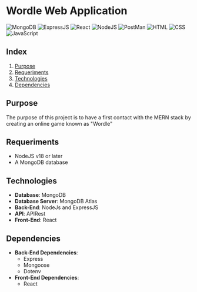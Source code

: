 # Wordle Web Application
![MongoDB](https://img.shields.io/badge/MongoDB-4EA94B?style=for-the-badge&logo=mongodb&logoColor=white)
![ExpressJS](https://img.shields.io/badge/Express%20js-000000?style=for-the-badge&logo=express&logoColor=white)
![React](https://img.shields.io/badge/React-20232A?style=for-the-badge&logo=react&logoColor=61DAFB)
![NodeJS](https://img.shields.io/badge/Node%20js-339933?style=for-the-badge&logo=nodedotjs&logoColor=white)
![PostMan](https://img.shields.io/badge/Postman-FF6C37?style=for-the-badge&logo=Postman&logoColor=white)
![HTML](https://img.shields.io/badge/HTML5-E34F26?style=for-the-badge&logo=html5&logoColor=white)
![CSS](https://img.shields.io/badge/CSS3-1572B6?style=for-the-badge&logo=css3&logoColor=white)
![JavaScript](https://img.shields.io/badge/JavaScript-323330?style=for-the-badge&logo=javascript&logoColor=F7DF1E)
## Index
1. [Purpose](#purpose)
1. [Requeriments](#requeriments)
1. [Technologies](#technologies)
1. [Dependencies](#dependencies)

<a name="purpose"></a>
## Purpose
The purpose of this project is to have a first contact with the MERN stack by creating an online game known as "Wordle"
<a name="requeriments"></a>
## Requeriments
- NodeJS v18 or later
- A MongoDB database
<a name="technologies"></a>
## Technologies
- **Database**: MongoDB
- **Database Server**: MongoDB Atlas
- **Back-End**: NodeJs and ExpressJS
- **API**: APIRest
- **Front-End**: React
<a name="dependencies"></a>
## Dependencies
- **Back-End Dependencies**:
    - Express
    - Mongoose
    - Dotenv
- **Front-End Dependencies**:
    - React